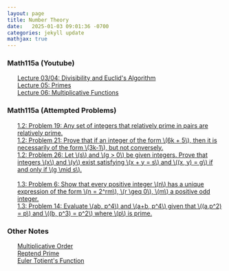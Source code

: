 ```yaml
---
layout: page
title: Number Theory
date:   2025-01-03 09:01:36 -0700
categories: jekyll update
mathjax: true
---
```

<!------------------------ Math115a --------------------------->
<h3>Math115a (Youtube)</h3>
<ol style="list-style-type:none;">
   <li><a href="/jekyll/update/2025/06/01/lec03-divisibility.html">
	   Lecture 03/04: Divisibility and Euclid's Algorithm
   </a></li>
   <li><a href="/jekyll/update/2025/06/02/lec05-primes.html">
	   Lecture 05: Primes
   </a></li>
   <li><a href="/jekyll/update/2025/06/03/lec06-multiplicative-functions.html">
	   Lecture 06: Multiplicative Functions
   </a></li>
</ol>

<!------------------------ Math115a (Problems) --------------------------->
<h3>Math115a (Attempted Problems)</h3>
<ol style="list-style-type:none;">
   <li><a href="/jekyll/update/2025/06/04/1.2-problem-19.html">
	   1.2: Problem 19: Any set of integers that relatively prime in pairs are relatively prime.
   </a></li>
   <li><a href="/jekyll/update/2025/06/05/1.2-problem-21.html">
	   1.2: Problem 21: Prove that if an integer of the form \(6k + 5\), then it is necessarily of the form \(3k-1\), but not conversely.
   </a></li>
   <li><a href="/jekyll/update/2025/06/06/1.2-problem-26.html">
	   1.2: Problem 26: Let \(s\) and \(g > 0\) be given integers. Prove that integers \(x\) and \(y\) exist satisfying \(x + y = s\) and \((x, y) = g\) if and only if \(g \mid s\).
   </a></li>
   <br>
   <li><a href="/jekyll/update/2025/06/07/1.3-problem-6.html">
	   1.3: Problem 6: Show that every positive integer \(n\) has a unique expression of the form \(n = 2^rm\), \(r \geq 0\), \(m\) a positive odd integer.
   </a></li>
   <li><a href="/jekyll/update/2025/06/08/1.3-problem-14.html">
	   1.3: Problem 14: Evaluate \(ab, p^4\) and \(a+b, p^4\) given that \((a,p^2) = p\) and \((b, p^3) = p^2\) where \(p\) is prime.
   </a></li>
</ol>



<!------------------------ ? --------------------------->
<h3>Other Notes</h3>
<ol style="list-style-type:none;">
   <li><a href="/jekyll/update/2025/01/04/multiplicative-order.html">
    Multiplicative Order
   </a></li>
   <li><a href="/jekyll/update/2025/01/05/reptend-prime.html">
    Reptend Prime
   </a></li>
   <li><a href="/jekyll/update/2025/01/22/euler-totient.html">
    Euler Totient's Function
   </a></li>
</ol>


